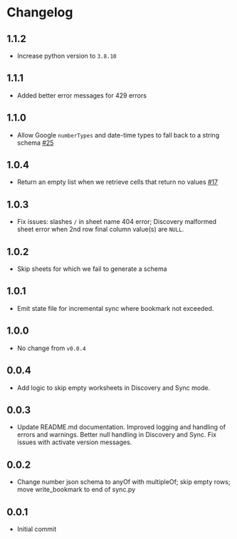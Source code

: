 # Changelog

## 1.1.2
  * Increase python version to `3.8.10`

## 1.1.1
  * Added better error messages for 429 errors

## 1.1.0
  * Allow Google `numberTypes` and date-time types to fall back to a string schema [#25](https://github.com/singer-io/tap-google-sheets/pull/25)

## 1.0.4
  * Return an empty list when we retrieve cells that return no values [#17](https://github.com/singer-io/tap-google-sheets/pull/17)

## 1.0.3
  * Fix issues: slashes `/` in sheet name 404 error; Discovery malformed sheet error when 2nd row final column value(s) are `NULL`.

## 1.0.2
  * Skip sheets for which we fail to generate a schema

## 1.0.1
  * Emit state file for incremental sync where bookmark not exceeded.

## 1.0.0
  * No change from `v0.0.4`

## 0.0.4
  * Add logic to skip empty worksheets in Discovery and Sync mode.

## 0.0.3
  * Update README.md documentation. Improved logging and handling of errors and warnings. Better null handling in Discovery and Sync. Fix issues with activate version messages.

## 0.0.2
  * Change number json schema to anyOf with multipleOf; skip empty rows; move write_bookmark to end of sync.py

## 0.0.1
  * Initial commit
